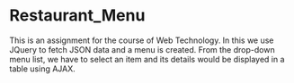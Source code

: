 # Restaurant_Menu
This is an assignment for the course of Web Technology. In this we use JQuery to fetch JSON data and a menu is created. From the drop-down menu list, we have to select an item and its details would be displayed in a table using AJAX.
